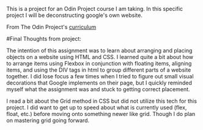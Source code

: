 This is a project for an Odin Project course I am taking. In this specific project I will be deconstructing google's own website.

From The Odin Project's [curriculum](http://www.theodinproject.com/courses/web-development-101/lessons/html-css)

#Final Thoughts from project:

The intention of this assignment was to learn about arranging and placing objects on a website using HTML and CSS. I learned quite a bit about how to arrange items using Flexbox in conjunction with floating items, aligning items, and using the DIV tags in html to group different parts of a website together. I did lose focus a few times when I tried to figure out small visual decorations that Google implements on their page, but I quickly reminded myself what the assignment was and stuck to getting correct placement.

I read a bit about the Grid method in CSS but did not utilize this tech for this project. I did want to get up to speed about what is currently used (flex, float, etc.) before moving onto something newer like grid. Though I do plan on mastering grid going forward.
